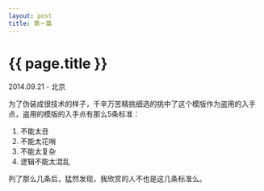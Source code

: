 ```yaml
---
layout: post
title: 第一篇
---
```


{{ page.title }}
================

<p class="meta"> 2014.09.21 - 北京</p>

为了伪装成很技术的样子，千辛万苦精挑细选的挑中了这个模版作为盗用的入手点，盗用的模版的入手点有那么5条标准：  
<ol>
   <li>不能太丑</li>
   <li>不能太花哨</li>
   <li>不能太复杂</li>
   <li>逻辑不能太混乱</li>

</ol>   
列了那么几条后，猛然发现，我欣赏的人不也是这几条标准么。


